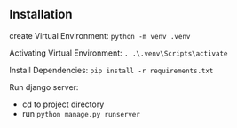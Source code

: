 ## Installation

create Virtual Environment:
`python -m venv .venv`

Activating Virtual Environment:
`. .\.venv\Scripts\activate`

Install Dependencies:
`pip install -r requirements.txt`


Run django server:
- cd to project directory
- run `python manage.py runserver`
